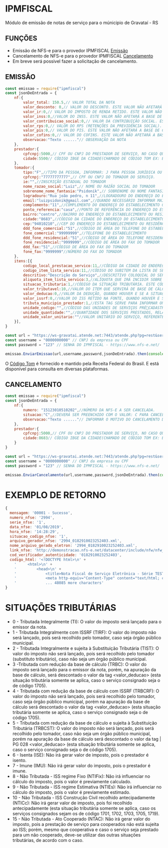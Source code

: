 # IPMFISCAL
Módulo de emissão de notas de serviço para o múnicipio de Gravataí - RS

## FUNÇÕES
- Emissão de NFS-e para o provedor IPMFISCAL  [Emissão](#emissão)
- Cancelamento de NFS-e para o provedor IPMFISCAL [Cancelamento](#cancelamento)
- Em breve será possivel fazer a solicitação de cancelamento.

## EMISSÃO
```javascript
const emissao = require("ipmfiscal")
const jsonDeEntrada = {
    nf:{
        valor_total: 150.5,// VALOR TOTAL DA NOTA
        valor_desconto: 0,// VALOR DO DESCONTO. ESTE VALOR NÃO AFETARÁ A BASE DE CÁLCULO DO IMPOSTO, APENAS ASSINALA NA NOTA
        valor_ir:0,// VALOR DO IMPOSTO DE RENDA RETIDO. ESTE VALOR NÃO AFETARÁ A BASE DE CÁLCULO DO IMPOSTO, APENAS ASSINALA NA NOTA.
        valor_inss:0,//VALOR DO INSS. ESTE VALOR NÃO AFETARÁ A BASE DE CÁLCULO DO IMPOSTO, APENAS ASSINALA NA NOTA.
        valor_contribuicao_social:0,// VALOR DA CONTRIBUIÇÃO SOCIAL. ESTE VALOR NÃO AFETARÁ A BASE DE CÁLCULO DO IMPOSTO, APENAS ASSINALA NA NOTA.
        valor_rps:0,// VALOR DO RPS (RETENÇÕES DA PREVIDÊNCIA SOCIAL). ESTE VALOR NÃO AFETARÁ A BASE DE CÁLCULO DO IMPOSTO, APENAS ASSINALA NA NOTA.
        valor_pis:0,// VALOR DO PIS. ESTE VALOR NÃO AFETARÁ A BASE DE CÁLCULO DO IMPOSTO, APENAS ASSINALA NA NOTA.
        valor_cofins:0,// VALOR DO COFINS. ESTE VALOR NÃO AFETARÁ A BASE DE CÁLCULO DO IMPOSTO, APENAS ASSINALA NA NOTA.
        observacao:"Texto ......"// OBSERVAÇÃO DA NOTA 
    },
    prestador:{
        cpfcnpj:5000,// CPF OU CNPJ DO PRESTADOR DE SERVIÇO, NO CASO QUEM ESTÁ FAZENDO O SERVIÇO
        cidade:5500// CÓDIGO IBGE DA CIDADE(CHAMADO DE CÓDIGO TOM EX: Brusque 8055, GRAVATAÍ 8683) 
    },
    tomador:{
        tipo:"F",//TIPO DA PESSOA, INFORMAR: J PARA PESSOA JURÍDICA OU F PARA PESSOA FÍSICA.
        cpfcnpj:"77777777777",// CPF OU CNPJ DO TOMADOR DO SERVIÇO.
        ie:"",//INSCRIÇÃO ESTADUAL DO TOMADOR
        nome_razao_social:"Luiz",// NOME OU RAZÃO SOCIAL DO TOMADOR 
        sobrenome_nome_fantasia:"Psidonik",// SOBRENOME OU NOME FANTASIA
        logradouro:"Rua joão pedro, n 11",//LOGRADOURO DO ENDEREÇO DO ESTABELECIMENTO OU RESIDÊNCIA DO TOMADOR DO(S) SERVIÇO(S).
        email:"luizpsidonik@gmail.com",//QUANDO NECESSÁRIO INFORMAR MAIS DE UM E-MAIL OS MESMOS DEVERÃO SER SEPARADOS POR (;) OU (,)
        complemento:"11",//COMPLEMENTO DO ENDEREÇO DO ESTABELECIMENTO OU RESIDÊNCIA 
        ponto_referencia:"casa",//PONTO DE REFERÊNCIA DO ENDEREÇO DO ESTABELECIMENTO OU RESIDÊNCIA
        bairro:"centro",//BAIRRO DO ENDEREÇO DO ESTABELECIMENTO OU RESIDÊNCIA
        cidade:"8683",//CÓDIGO DA CIDADE DO ENDEREÇO DO ESTABELECIMENTO OU RESIDÊNCIA DO TOMADOR
        cep:"94010210",//CEP DO ENDEREÇO DO ESTABELECIMENTO OU RESIDÊNCIA
        ddd_fone_comercial:"51",//CÓDIGO DE ÁREA DO TELEFONE DO ESTABELECIMENTO
        fone_comercial:"99999999",//TELEFONE DO ESTABELECIMENTO
        ddd_fone_residencial:"51",//CÓDIGO DE ÁREA DO TELEFONE RESIDENCIAL
        fone_residencial:"9999999",//CÓDIGO DE ÁREA DO FAX DO TOMADOR
        ddd_fax:"51",//CÓDIGO DE ÁREA DO FAX DO TOMADOR
        fone_fax:"9999999"//NÚMERO DO FAX DO TOMADOR
    },
    itens:[{
        codigo_local_prestacao_servico:11,//CÓDIGO DA CIDADE DO ENDEREÇO DO ESTABELECIMENTO OU RESIDÊNCIA DO PRESTADOR (EX: Brusque 8055, GRAVATAÍ 8683)
        codigo_item_lista_servico:11,//CÓDIGO DO SUBITEM DA LISTA DE SERVIÇOS, EM CONFORMIDADE COM A LEI COMPLEMENTAR 116/2003.
        descritivo:"Descrição do Serviço",//DESCRITIVO COLOQUIAL DO SERVIÇO PRESTADO.
        aliquota_item_lista_servico:3,//ALÍQUOTA QUE IRÁ INCIDIR SOBRE A BASE DE CÁLCULO.ESTA ALÍQUOTA SERÁ CONSISTIDA DE ACORDO COM A LEGISLAÇÃO DO MUNICÍPIO. ATENÇÃO: CASO SEJA INFORMADA INCORRETAMENTE, O SOFTWARE REJEITARÁ A NOTA.
        situacao_tributaria:1,//CÓDIGO DA SITUAÇÃO TRIBUTÁRIA. ESTE CÓDIGO CARACTERIZARÁ A FORMA DE COBRANÇA DO ISS. VEJA NO ABA SITUAÇÕES TRIBUTÁRIAS. 
        valor_tributavel:10,//VALOR DO ITEM QUE SERVIRÁ DE BASE DE CÁLCULO PARA O IMPOSTO, COM A DEDUÇÃO APLICADA, SE A SITUAÇÃO TRIBUTÁRIA PERMITIR.
        valor_deducao:0,//VALOR DA DEDUÇÃO, QUANDO HOUVER E SE A SITUAÇÃO TRIBUTÁRIA PERMITIR.
        valor_issrf:0,//VALOR DO ISS RETIDO NA FONTE, QUANDO HOUVER E SE A SITUAÇÃO TRIBUTÁRIA PERMITIR.
        tributa_municipio_prestador:1,//ESTA TAG SERVE PARA INFORMAR ONDE SERÁ RECOLHIDO O IMPOSTO E DEVE SER PREENCHIDA COM: "0" OU "N" QUANDO A TRIBUTAÇÃO OCORRE NO LOCAL DA PRESTAÇÃO DO SERVIÇO, OU; "1" OU "S" QUANDO A TRIBUTAÇÃO OCORRE NO MUNICÍPIO DO PRESTADOR.
        unidade_codigo:"",//CÓDIGO DAS UNIDADES DE SERVIÇOS PRÉCADASTRADAS. OBS: CÓDIGO SOBRE VARIAÇÕES DE PREFEITURA PARA PREFEITURA. CAMPO TORNA-SE OBRIGATÓRIO A PARTIR DO MOMENTO EM QUE O MUNICÍPIO UTILIZA ESTA CONFIGURAÇÃO.
        unidade_quantidade:"",//QUANTIDADE DOS SERVIÇOS PRESTADOS, RELATIVO À UNIDADE INFORMADA. OBS.: CAMPO TORNA-SE OBRIGATÓRIO A PARTIR DO MOMENTO EM QUE O MUNICÍPIO UTILIZA ESTA CONFIGURAÇÃO.
        unidade_valor_unitario:""//VALOR UNITÁRIO DO SERVIÇO, REFERENTE A UNIDADE INFORMADA. OBS: CAMPO TORNA-SE OBRIGATÓRIO A PARTIR DO MOMENTO EM QUE O MUNICÍPIO UTILIZA ESTA CONFIGURAÇÃO.
    }],
}

const url = "https://ws-gravatai.atende.net:7443/atende.php?pg=rest&service=WNERestServiceNFSe&cidade=padrao"//URL PADRÃO DE GRAVATAÍ
const username = "0000000000" // CNPJ da empresa ou CPF
const password = "123" // SENHA DO IPMFISCAL - https://www.nfs-e.net/

emissao.EnviarEmissao(url,username,password,jsonDeEntrada).then(console.log).catch(console.log)// O RETORNO É JSON DA EMISSÃO
```
O  [Código Tom](http://www.fazenda.mg.gov.br/governo/assuntos_municipais/codigomunicipio/codmunicoutest_rs.html) é fornecido e mantido pela Receita Federal do Brasil. E está disponível para consulta em diversas plataformas.
## CANCELAMENTO
```javascript
const emissao = require("ipmfiscal")
const jsonDeEntrada = {
    nf:{
        numero: "15123010510202",//NÚMERO DA NFS-E A SER CANCELADA.
        situacao:"C",//DEVERÁ SER PREENCHIDO COM O VALOR: C PARA CANCELAMENTO
        observacao:"Texto ......"// INFORMAR O MOTIVO DO CANCELAMENTO DA NFS-E.
    },
    prestador:{
        cpfcnpj:5000,// CPF OU CNPJ DO PRESTADOR DE SERVIÇO, NO CASO QUEM ESTÁ FAZENDO O SERVIÇO
        cidade:8683// CÓDIGO IBGE DA CIDADE(CHAMADO DE CÓDIGO TOM EX: Brusque 8055, GRAVATAÍ 8683) 
    }
}

const url = "https://ws-gravatai.atende.net:7443/atende.php?pg=rest&service=WNERestServiceNFSe&cidade=padrao"//URL PADRÃO DE GRAVATAÍ
const username = "0000000000" // CNPJ da empresa ou CPF
const password = "123" // SENHA DO IPMFISCAL - https://www.nfs-e.net/

emissao.EnviarCancelamento(url,username,password,jsonDeEntrada).then(console.log).catch(console.log)// O RETORNO É JSON DO CANCELAMENTO
```
# EXEMPLO DE RETORNO
```javascript
{
  mensagem: '00001 - Sucesso',
  numero_nfse: '2994',
  serie_nfse: '1',
  data_nfse: '01/08/2019',
  hora_nfse: '14:28:29',
  situacao_codigo_nfse: '1',
  arquivo_gerador_nfse: '2994_0182910023252403.xml',
  nome_arquivo_gerado_eletron: '2994_0182910023252403.xml',
  link_nfse: 'http://demonstracao.nfs-e.net/datacenter/include/nfw/nfw_imp_notas.php?codauten=0182910023252403',
  cod_verificador_autenticidade: '0182910023252403',
  codigo_html: '<!DOCTYPE html>\n' +
    '     <html>\n' +
    '         <head>\n' +
    '             <title>Nota Fiscal de Serviço Eletrônica - Série TESTE - DEMONSTRACAO Nº 2994</title>\n' +
    '             <meta http-equiv="Content-Type" content="text/html; charset=ISO-8859-1">\n' +
    '             ... 48085 more characters'
}
```
# SITUAÇÕES TRIBUTÁRIAS
- 0 - Tributada Integralmente (TI): O valor do imposto será lançado para o emissor da nota.
- 1 - Tributada Integralmente com ISSRF (TIRF): O valor do imposto não será lançado, pois será recolhido pelo tomador, caso seja órgão público municipal.
- 2 - Tributada Integralmente e sujeita à Substituição Tributária (TIST): O valor do imposto não será lançado, pois será recolhido pelo tomador (substituto tributário), caso não seja um órgão público municipal.
- 3 -Tributada com redução da base de cálculo (TRBC): O valor do imposto será lançado para o emissor da nota, porém, na apuração da base de cálculo, será descontado o valor da tag <valor_deducao> (esta situação tributária somente se  aplica, caso o serviço consignado seja o de código 1705).
- 4 - Tributada com redução da base de cálculo com ISSRF (TRBCRF): O valor do imposto não será lançado, pois será recolhido pelo tomador, caso seja órgão público municipal, porém na apuração da base de cálculo será descontado o valor da tag <valor_deducao> (esta situação tributária somente se aplica, caso o serviço consignado seja o de código 1705).
- 5 - Tributada com redução da base de cálculo e sujeita à Substituição Tributária (TRBCST):
O valor do imposto não será lançado, pois será recolhido pelo tomador, caso não seja um órgão público municipal, porém na apuração da base de cálculo será descontado o valor da tag | PG 028 <valor_deducao> (esta situação tributária somente se aplica, caso o serviço consignado seja o de código 1705).
- 6 - Isenta (ISE): Não irá gerar valor de imposto, pois o prestador é isento.
- 7 - Imune (IMU): Não irá gerar valor do imposto, pois o prestador é imune.
- 8 - Não Tributada - ISS regime Fixo (NTIFix): Não irá influenciar no cálculo do imposto, pois o valor é previamente calculado.
- 9 - Não Tributada - ISS regime Estimativa (NTIEs): Não irá influenciar no cálculo do imposto, pois o valor é previamente estimado.
- 10 - Não Tributada - ISS Construção Civil recolhido antecipadamente (NTICc): Não irá gerar valor de imposto, pois foi recolhido antecipadamente (esta situação tributária somente se aplica, caso os serviços consignados sejam os de código 1701, 1702, 1703, 1705, 1719).
- 15 - Não Tributada - Ato Cooperado (NTAC): Não irá gerar valor do imposto, pois a prestação de serviço para cooperados não está sujeita ao ISS; porém, mesmo que cooperativa e caso o serviço seja prestado para um não cooperado, deve-se utilizar das outras situações tributárias, de acordo com o caso.